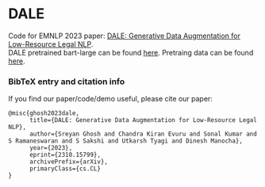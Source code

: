 # DALE
Code for EMNLP 2023 paper: [DALE: Generative Data Augmentation for Low-Resource Legal NLP](https://arxiv.org/pdf/2310.15799.pdf).<br>
DALE pretrained bart-large can be found [here](https://huggingface.co/ckevuru/DALE). Pretraing data can be found [here](https://drive.google.com/file/d/19Qwc08T4lAIOlX7uvEk9L9KwIU9lWZmw/view?usp=sharing).<br>

### BibTeX entry and citation info
If you find our paper/code/demo useful, please cite our paper:
```
@misc{ghosh2023dale,
      title={DALE: Generative Data Augmentation for Low-Resource Legal NLP}, 
      author={Sreyan Ghosh and Chandra Kiran Evuru and Sonal Kumar and S Ramaneswaran and S Sakshi and Utkarsh Tyagi and Dinesh Manocha},
      year={2023},
      eprint={2310.15799},
      archivePrefix={arXiv},
      primaryClass={cs.CL}
}
```
